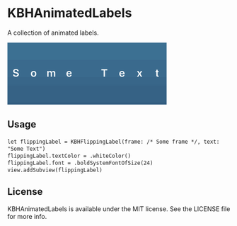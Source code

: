 # KBHAnimatedLabels

A collection of animated labels. 

![Alt text](https://github.com/keithbhunter/KBHAnimatedLabels/blob/master/Images/Flip.gif "KBHFlippingLabel")

## Usage

```
let flippingLabel = KBHFlippingLabel(frame: /* Some frame */, text: "Some Text")
flippingLabel.textColor = .whiteColor()
flippingLabel.font = .boldSystemFontOfSize(24)
view.addSubview(flippingLabel)
``` 

## License

KBHAnimatedLabels is available under the MIT license. See the LICENSE file for more info.